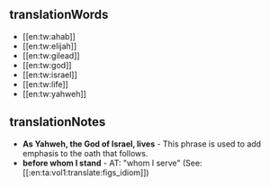 ## translationWords

* [[en:tw:ahab]]
* [[en:tw:elijah]]
* [[en:tw:gilead]]
* [[en:tw:god]]
* [[en:tw:israel]]
* [[en:tw:life]]
* [[en:tw:yahweh]]

## translationNotes

* **As Yahweh, the God of Israel, lives** - This phrase is used to add emphasis to the oath that follows.
* **before whom I stand** - AT: "whom I serve" (See: [[:en:ta:vol1:translate:figs_idiom]])
